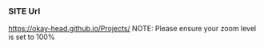 ### SITE Url



https://okay-head.github.io/Projects/
NOTE: Please ensure your zoom level is set to 100%